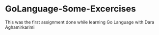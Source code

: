 # GoLanguage-Some-Excercises
This was the first assignment done while learning Go Language with Dara Aghamirkarimi
